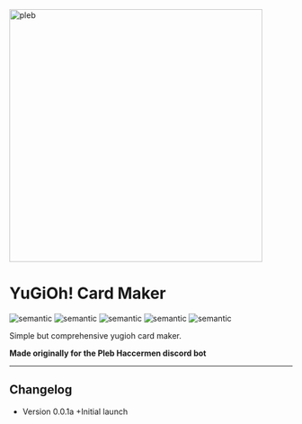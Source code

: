 

<img src="https://i.imgur.com/948P2J3.jpg" alt="pleb" width="450px"/>

# YuGiOh! Card Maker

<img src="https://david-dm.org/AlaaZorkane/YgoCardMaker.svg" alt="semantic" > <img src="https://img.shields.io/npm/v/npm.svg" alt="semantic" > <img src="https://img.shields.io/badge/ReactJS-latest-blue.svg" alt="semantic" > <img src="https://img.shields.io/badge/SemanticUI-v2.3.1-brightgreen.svg" alt="semantic" > <img src="https://img.shields.io/badge/NextJs-v6.0.0-yellow.svg" alt="semantic" >

Simple but comprehensive yugioh card maker.

**Made originally for the Pleb Haccermen discord bot**

------------

## Changelog

- Version 0.0.1a
    +Initial launch
